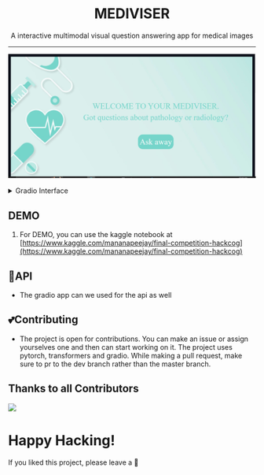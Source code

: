 <h1 align="center" style="font-weight: bold;">MEDIVISER</h1>
<p align="center">A interactive multimodal visual question answering app for medical images</p>

</p>

---

<p align="center"><img src="./img/back.JPG"></img></p>

<details>
  <summary>Gradio Interface</summary>
  <p align="center"><img src="./img/back2.jpg"></img></p>
</details>


## **DEMO**

1. For DEMO, you can use the kaggle notebook at [https://www.kaggle.com/mananapeejay/final-competition-hackcog](https://www.kaggle.com/mananapeejay/final-competition-hackcog)

## **🔌API**

- The gradio app can we used for the api as well

## **💕Contributing**

- The project is open for contributions. You can make an issue or assign yourselves one and then can start working on it. The project uses pytorch, transformers and gradio. While making a pull request, make sure to pr to the dev branch rather than the master branch.

## Thanks to all Contributors
<a href = "https://github.com/teamneuralnexus/developer-roadmap/graphs/contributors">
   <img src = "https://contrib.rocks/image?repo=teamneuralnexus/mediviser"/>
 </a>





# **Happy Hacking!**
If you liked this project, please leave a 🌟
